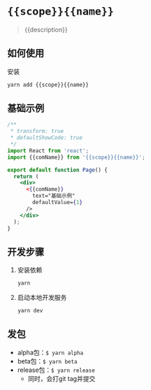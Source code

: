 # `{{scope}}{{name}}`

> {{description}}

## 如何使用

安装

```sh
yarn add {{scope}}{{name}}
```

## 基础示例

```jsx
/**
 * transform: true
 * defaultShowCode: true
 */
import React from 'react';
import {{comName}} from '{{scope}}{{name}}';

export default function Page() {
  return (
    <div>
      <{{comName}}
        text="基础示例"
        defaultValue={1}
      />
    </div>
  );
}
```

## 开发步骤
1. 安装依赖

    ```bash
    yarn
    ```
2. 启动本地开发服务

    ```bash
    yarn dev
    ```

## 发包
- alpha包：`$ yarn alpha`
- beta包：`$ yarn beta`
- release包：`$ yarn release`
  - 同时，会打git tag并提交

